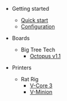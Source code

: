 - Getting started
  - [Quick start](quickstart.md)
  - [Configuration](configuration.md)

- Boards
  - Big Tree Tech 
    - [Octopus v1.1](boards/btt/octopus.md)

- Printers
  - Rat Rig
    - [V-Core 3](printers/v-core-3.md)
    - [V-Minion](printers/v-minion.md)

<!-- - [Changelog](changelog.md) -->